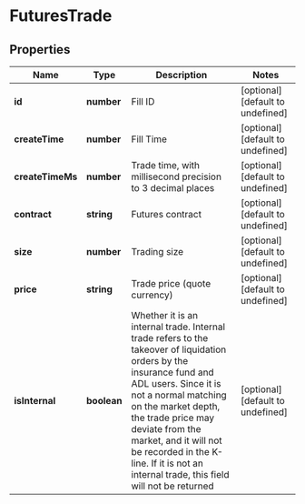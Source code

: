 # FuturesTrade

## Properties

Name | Type | Description | Notes
------------ | ------------- | ------------- | -------------
**id** | **number** | Fill ID | [optional] [default to undefined]
**createTime** | **number** | Fill Time | [optional] [default to undefined]
**createTimeMs** | **number** | Trade time, with millisecond precision to 3 decimal places | [optional] [default to undefined]
**contract** | **string** | Futures contract | [optional] [default to undefined]
**size** | **number** | Trading size | [optional] [default to undefined]
**price** | **string** | Trade price (quote currency) | [optional] [default to undefined]
**isInternal** | **boolean** | Whether it is an internal trade. Internal trade refers to the takeover of liquidation orders by the insurance fund and ADL users. Since it is not a normal matching on the market depth, the trade price may deviate from the market, and it will not be recorded in the K-line. If it is not an internal trade, this field will not be returned | [optional] [default to undefined]

